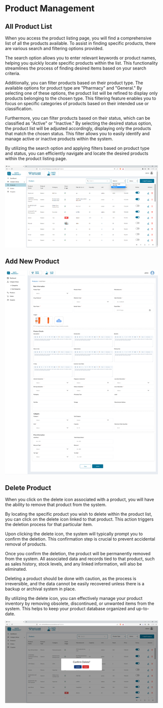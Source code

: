 # Product Management

## All Product List

When you access the product listing page, you will find a comprehensive list of all the products available. To assist in finding specific products, there are various search and filtering options provided.

The search option allows you to enter relevant keywords or product names, helping you quickly locate specific products within the list. This functionality streamlines the process of finding desired items based on your search criteria.

Additionally, you can filter products based on their product type. The available options for product type are "Pharmacy" and "General." By selecting one of these options, the product list will be refined to display only products belonging to the chosen type. This filtering feature enables you to focus on specific categories of products based on their intended use or classification.

Furthermore, you can filter products based on their status, which can be classified as "Active" or "Inactive." By selecting the desired status option, the product list will be adjusted accordingly, displaying only the products that match the chosen status. This filter allows you to easily identify and manage active or inactive products within the system.

By utilizing the search option and applying filters based on product type and status, you can efficiently navigate and locate the desired products within the product listing page.

![Logo](./images/pharma/prod-list.png)

## Add New Product

![Logo](./images/pharma/prod-add.png)

## Delete Product

When you click on the delete icon associated with a product, you will have the ability to remove that product from the system.

By locating the specific product you wish to delete within the product list, you can click on the delete icon linked to that product. This action triggers the deletion process for that particular item.

Upon clicking the delete icon, the system will typically prompt you to confirm the deletion. This confirmation step is crucial to prevent accidental removal of products.

Once you confirm the deletion, the product will be permanently removed from the system. All associated data and records tied to that product, such as sales history, stock levels, and any linked information, will also be eliminated.

Deleting a product should be done with caution, as the process is irreversible, and the data cannot be easily recovered unless there is a backup or archival system in place.

By utilizing the delete icon, you can effectively manage your product inventory by removing obsolete, discontinued, or unwanted items from the system. This helps to keep your product database organized and up-to-date.

![Logo](./images/pharma/prod-dlt.png)

